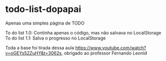 # todo-list-dopapai

Apenas uma simples página de TODO

To do list 1.0: Continha apenas o código, mas não salvava no LocalStorage
To do list 1.1: Salva o progresso no LocalStorage




Toda a base foi tirada dessa aula https://www.youtube.com/watch?v=oGEYs52ZuHY&t=3062s, obrigado ao professor Fernando Leonid

